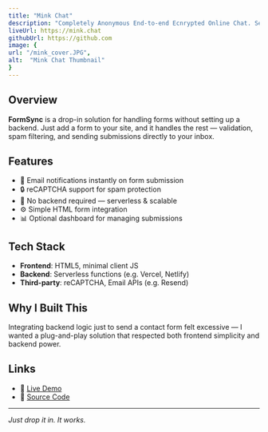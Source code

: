 ```yaml
---
title: "Mink Chat"
description: "Completely Anonymous End-to-end Ecnrypted Online Chat. Securely Message Anyone Online Without Any History Or Sign Up Required."
liveUrl: https://mink.chat
githubUrl: https://github.com
image: {
url: "/mink_cover.JPG",
alt:  "Mink Chat Thumbnail"
}
---
```


## Overview

**FormSync** is a drop-in solution for handling forms without setting up a backend. Just add a form to your site, and it handles the rest — validation, spam filtering, and sending submissions directly to your inbox.

## Features

- 📨 Email notifications instantly on form submission
- 🔒 reCAPTCHA support for spam protection
- 💾 No backend required — serverless & scalable
- ⚙️ Simple HTML form integration
- 📊 Optional dashboard for managing submissions

## Tech Stack

- **Frontend**: HTML5, minimal client JS
- **Backend**: Serverless functions (e.g. Vercel, Netlify)
- **Third-party**: reCAPTCHA, Email APIs (e.g. Resend)

## Why I Built This

Integrating backend logic just to send a contact form felt excessive — I wanted a plug-and-play solution that respected both frontend simplicity and backend power.

## Links

- 🔗 [Live Demo](https://formsync.dev)
- 💾 [Source Code](https://github.com/yourusername/formsync)

---

_Just drop it in. It works._
